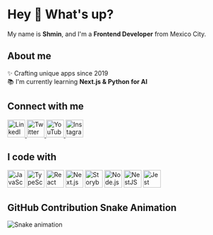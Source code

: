 # Hey 👋 What's up?

My name is **Shmin**, and I'm a **Frontend Developer** from Mexico City.

## About me

✨ Crafting unique apps since 2019  
📚 I'm currently learning **Next.js & Python for AI**

## Connect with me

<p>
  <a href="https://www.linkedin.com/in/purple-code-sh">
    <img src="https://raw.githubusercontent.com/maurodesouza/profile-readme-generator/master/src/assets/icons/social/linkedin/default.svg" width="40" alt="LinkedIn"/>
  </a>
  <a href="https://twitter.com/PurpleCodeSH">
    <img src="https://raw.githubusercontent.com/maurodesouza/profile-readme-generator/master/src/assets/icons/social/twitter/default.svg" width="40" alt="Twitter"/>
  </a>
  <a href="https://www.youtube.com/@purplecodesh">
    <img src="https://raw.githubusercontent.com/maurodesouza/profile-readme-generator/master/src/assets/icons/social/youtube/default.svg" width="40" alt="YouTube"/>
  </a>
  <a href="https://instagram.com/shmiinn">
    <img src="https://raw.githubusercontent.com/maurodesouza/profile-readme-generator/master/src/assets/icons/social/instagram/default.svg" width="40" alt="Instagram"/>
  </a>
</p>

## I code with

<p>
  <img src="https://cdn.jsdelivr.net/gh/devicons/devicon/icons/javascript/javascript-original.svg" height="40" alt="JavaScript logo"> 
  <img src="https://cdn.jsdelivr.net/gh/devicons/devicon/icons/typescript/typescript-original.svg" height="40" alt="TypeScript logo"> 
  <img src="https://cdn.jsdelivr.net/gh/devicons/devicon/icons/react/react-original.svg" height="40" alt="React logo"> 
  <img src="https://cdn.jsdelivr.net/gh/devicons/devicon/icons/nextjs/nextjs-original.svg" height="40" alt="Next.js logo"> 
  <img src="https://cdn.jsdelivr.net/gh/devicons/devicon/icons/storybook/storybook-original.svg" height="40" alt="Storybook logo"> 
  <img src="https://cdn.jsdelivr.net/gh/devicons/devicon/icons/nodejs/nodejs-original.svg" height="40" alt="Node.js logo"> 
  <img src="https://cdn.jsdelivr.net/gh/devicons/devicon/icons/nestjs/nestjs-original.svg" height="40" alt="NestJS logo"> 
  <img src="https://cdn.jsdelivr.net/gh/devicons/devicon/icons/jest/jest-plain.svg" height="40" alt="Jest logo">
</p>

## GitHub Contribution Snake Animation

![Snake animation](https://raw.githubusercontent.com/Purple-Code-sh/Purple-Code-sh/output/github-contribution-grid-snake.svg)
